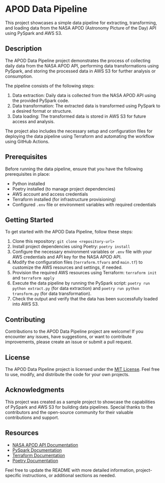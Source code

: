 # APOD Data Pipeline 

This project showcases a simple data pipeline for extracting, transforming, and loading data from the NASA APOD (Astronomy Picture of the Day) API using PySpark and AWS S3.

## Description

The APOD Data Pipeline project demonstrates the process of collecting daily data from the NASA APOD API, performing data transformations using PySpark, and storing the processed data in AWS S3 for further analysis or consumption.

The pipeline consists of the following steps:
1. Data extraction: Daily data is collected from the NASA APOD API using the provided PySpark code.
2. Data transformation: The extracted data is transformed using PySpark to a desired format or structure.
3. Data loading: The transformed data is stored in AWS S3 for future access and analysis.

The project also includes the necessary setup and configuration files for deploying the data pipeline using Terraform and automating the workflow using GitHub Actions.

## Prerequisites

Before running the data pipeline, ensure that you have the following prerequisites in place:
- Python installed
- Poetry installed (to manage project dependencies)
- AWS account and access credentials
- Terraform installed (for infrastructure provisioning)
- Configured `.env` file or environment variables with required credentials

## Getting Started

To get started with the APOD Data Pipeline, follow these steps:

1. Clone this repository: `git clone <repository-url>`
2. Install project dependencies using Poetry: `poetry install`
3. Configure the necessary environment variables or `.env` file with your AWS credentials and API key for the NASA APOD API.
4. Modify the configuration files (`terraform.tfvars` and `main.tf`) to customize the AWS resources and settings, if needed.
5. Provision the required AWS resources using Terraform: `terraform init` and `terraform apply`
6. Execute the data pipeline by running the PySpark script: `poetry run python extract.py` (for data extraction) and `poetry run python transform.py` (for data transformation).
7. Check the output and verify that the data has been successfully loaded into AWS S3.

## Contributing

Contributions to the APOD Data Pipeline project are welcome! If you encounter any issues, have suggestions, or want to contribute improvements, please create an issue or submit a pull request.

## License

The APOD Data Pipeline project is licensed under the [MIT License](LICENSE). Feel free to use, modify, and distribute the code for your own projects.

## Acknowledgments

This project was created as a sample project to showcase the capabilities of PySpark and AWS S3 for building data pipelines. Special thanks to the contributors and the open-source community for their valuable contributions and support.

## Resources

- [NASA APOD API Documentation](https://api.nasa.gov/)
- [PySpark Documentation](https://spark.apache.org/docs/latest/api/python/index.html)
- [Terraform Documentation](https://www.terraform.io/docs/)
- [Poetry Documentation](https://python-poetry.org/docs/)

Feel free to update the README with more detailed information, project-specific instructions, or additional sections as needed.